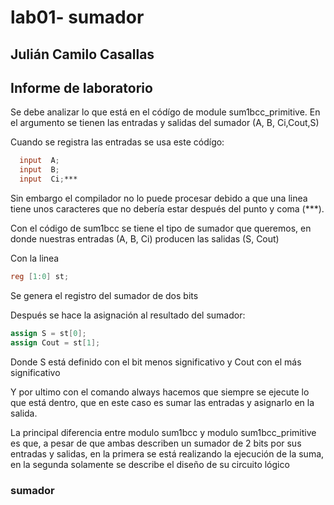 # lab01- sumador 
## Julián Camilo Casallas

## Informe de laboratorio 
Se debe analizar lo que está en el códígo de module sum1bcc_primitive.
En el argumento se tienen las entradas y salidas del sumador (A, B, Ci,Cout,S)

Cuando se registra las entradas se usa este códígo: 

```verilog
  input  A;
  input  B;
  input  Ci;***
```

Sin embargo el compilador no lo puede procesar debido a que una linea tiene unos caracteres que no debería estar después del punto y coma (***).

Con el código de sum1bcc se tiene el tipo de sumador que queremos, en donde nuestras entradas (A, B, Ci) producen las salidas (S, Cout)

Con la linea 

```verilog
reg [1:0] st;
```

Se genera el registro del sumador de dos bits

Después se hace la asignación al resultado del sumador:

```verilog
assign S = st[0];
assign Cout = st[1];
```

Donde S está definido con el bit menos significativo y Cout con el más significativo


Y por ultimo con el comando always hacemos que siempre se ejecute lo que está dentro, que en este caso es sumar las entradas y asignarlo en la salida.

La principal diferencia entre modulo sum1bcc y modulo sum1bcc_primitive es que, a pesar de que ambas describen un sumador de 2 bits por sus entradas y salidas, en la primera se está realizando la ejecución de la suma, en la segunda solamente se describe el diseño de su circuito lógico



### sumador 
